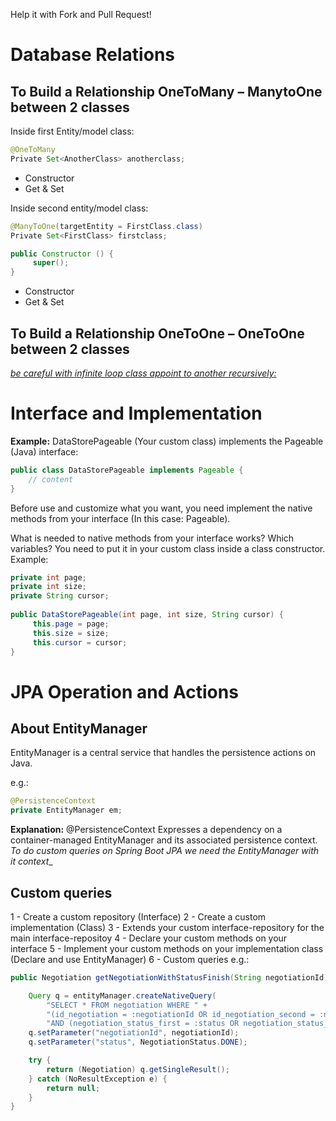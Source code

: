 Help it with Fork and Pull Request!

# Database Relations

## To Build a Relationship OneToMany – ManytoOne between 2 classes

Inside first Entity/model class:
```java
@OneToMany
Private Set<AnotherClass> anotherclass;

```
+ Constructor
+ Get & Set

Inside second entity/model class:
```java
@ManyToOne(targetEntity = FirstClass.class)
Private Set<FirstClass> firstclass;

public Constructor () {
     super();   
}
```
+ Constructor
+ Get & Set

## To Build a Relationship OneToOne – OneToOne between 2 classes

_[be careful with infinite loop class appoint to another recursively:](https://pt.stackoverflow.com/questions/242288/infinite-recursion-stackoverflowerror-erro-ao-listar-produtos-com-categorias)_

# Interface and Implementation

**Example:** DataStorePageable (Your custom class) implements the Pageable (Java) interface:
```java
public class DataStorePageable implements Pageable { 
	// content
}
```

Before use and customize what you want, you need implement the native methods from your interface (In this case: Pageable). 

What is needed to native methods from your interface works? Which variables? You need to put it in your custom class inside a class constructor. Example:
```java
private int page;
private int size;
private String cursor;
 
public DataStorePageable(int page, int size, String cursor) {
     this.page = page;
     this.size = size;
     this.cursor = cursor;
}
```

# JPA Operation and Actions

## About EntityManager
EntityManager is a central service that handles the persistence actions on Java.

e.g.:
```java
@PersistenceContext
private EntityManager em;
```
**Explanation:** @PersistenceContext Expresses a dependency on a container-managed EntityManager and its associated persistence context.
_To do custom queries on Spring Boot JPA we need the EntityManager with it context__


## Custom queries

1 - Create a custom repository (Interface)
2 - Create a custom implementation (Class)
3 - Extends your custom interface-repository for the main interface-repositoy
4 - Declare your custom methods on your interface
5 - Implement your custom methods on your implementation class (Declare and use EntityManager)
6 - Custom queries e.g.:
```java 
public Negotiation getNegotiationWithStatusFinish(String negotiationId) {

	Query q = entityManager.createNativeQuery(
		"SELECT * FROM negotiation WHERE " +
		"(id_negotiation = :negotiationId OR id_negotiation_second = :negotiationId) " +
		"AND (negotiation_status_first = :status OR negotiation_status_second = :status)" , Negotiation.class);
	q.setParameter("negotiationId", negotiationId);
	q.setParameter("status", NegotiationStatus.DONE);

	try {
	    return (Negotiation) q.getSingleResult();
	} catch (NoResultException e) {
	    return null;
	}
}
```
